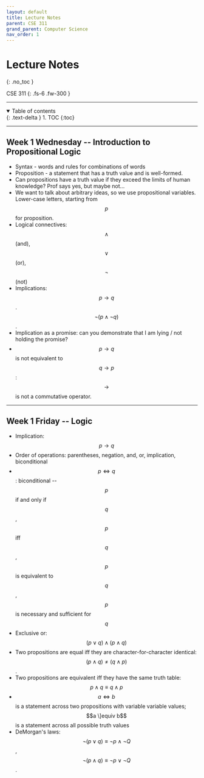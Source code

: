 ```yaml
---
layout: default
title: Lecture Notes
parent: CSE 311
grand_parent: Computer Science
nav_order: 1
---
```


# Lecture Notes
{: .no_toc }

CSE 311
{: .fs-6 .fw-300 }

---

<details open markdown="block">
  <summary>
    Table of contents
  </summary>
  {: .text-delta }
1. TOC
{:toc}
</details>

---

## Week 1 Wednesday -- Introduction to Propositional Logic
- Syntax - words and rules for combinations of words
- Proposition - a statement that has a truth value and is well-formed.
- Can propositions have a truth value if they exceed the limits of human knowledge? Prof says yes, but maybe not...
- We want to talk about arbitrary ideas, so we use propositional variables. Lower-case letters, starting from $$p$$ for proposition.
- Logical connectives: $$\wedge$$ (and), $$\vee$$ (or), $$\neg$$ (not)
- Implications: $$p \to q$$. $$\neg(p \wedge \neg q)$$.
- Implication as a promise: can you demonstrate that I am lying / not holding the promise?
- $$p\to q$$ is not equivalent to $$q \to p$$: $$\to$$ is not a commutative operator.

---

## Week 1 Friday -- Logic
- Implication: $$p \to q$$
- Order of operations: parentheses, negation, and, or, implication, biconditional
- $$p \Leftrightarrow q$$: biconditional -- $$p$$ if and only if $$q$$, $$p$$ iff $$q$$, $$p$$ is equivalent to $$q$$, $$p$$ is necessary and sufficient for $$q$$
- Exclusive or: $$(p \vee q) \wedge (p \wedge q)$$
- Two propositions are equal iff they are character-for-character identical: $$(p \wedge q) \neq (q \wedge p)$$.
- Two propositions are equivalent iff they have the same truth table: $$p \wedge q \equiv q \wedge p$$
- $$a \Leftrightarrow b$$ is a statement across two propositions with variable variable values; $$a \]equiv b$$ is a statement across all possible truth values
- DeMorgan's laws: $$\neg(p \vee q) \equiv \neg p \wedge \neg Q$$, $$\neg(p \wedge q) \equiv \neg p \vee \neg Q$$.

























